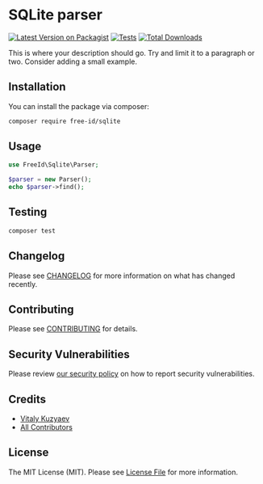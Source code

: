 # SQLite parser

[![Latest Version on Packagist](https://img.shields.io/packagist/v/free-id/sqlite.svg?style=flat-square)](https://packagist.org/packages/free-id/sqlite)
[![Tests](https://github.com/free-id/sqlite/actions/workflows/run-tests.yml/badge.svg?branch=main)](https://github.com/free-id/sqlite/actions/workflows/run-tests.yml)
[![Total Downloads](https://img.shields.io/packagist/dt/free-id/sqlite.svg?style=flat-square)](https://packagist.org/packages/free-id/sqlite)

This is where your description should go. Try and limit it to a paragraph or two. Consider adding a small example.

## Installation

You can install the package via composer:

```bash
composer require free-id/sqlite
```

## Usage

```php
use FreeId\Sqlite\Parser;

$parser = new Parser();
echo $parser->find();
```

## Testing

```bash
composer test
```

## Changelog

Please see [CHANGELOG](CHANGELOG.md) for more information on what has changed recently.

## Contributing

Please see [CONTRIBUTING](https://github.com/free-id/.github/blob/main/CONTRIBUTING.md) for details.

## Security Vulnerabilities

Please review [our security policy](../../security/policy) on how to report security vulnerabilities.

## Credits

- [Vitaly Kuzyaev](https://github.com/vitkuz573)
- [All Contributors](../../contributors)

## License

The MIT License (MIT). Please see [License File](LICENSE.md) for more information.